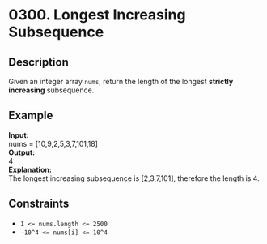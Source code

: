 # 0300. Longest Increasing Subsequence

## Description

Given an integer array `nums`, return the length of the longest **strictly increasing** subsequence.

## Example

**Input:**  
nums = [10,9,2,5,3,7,101,18]
<br>
**Output:**
<br>
4
<br>
**Explanation:**
<br>
The longest increasing subsequence is [2,3,7,101], therefore the length is 4.

## Constraints

- `1 <= nums.length <= 2500`
- `-10^4 <= nums[i] <= 10^4`
